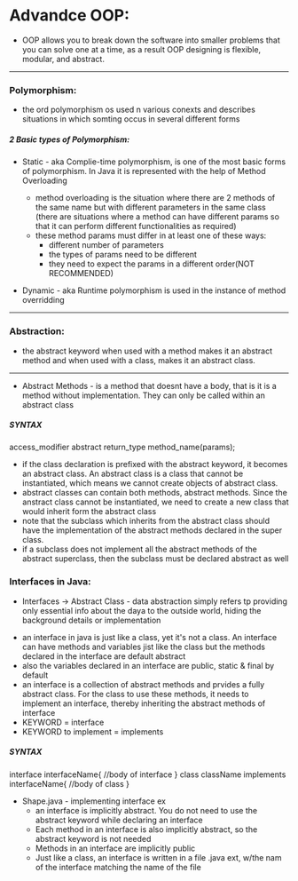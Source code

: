 # Advandce OOP: 
- OOP allows you to break down the software into smaller problems that you can solve one at a time, as a result OOP designing is flexible, modular, and abstract. 
***   
### Polymorphism:
- the ord polymorphism os used n various conexts and describes situations in which somting occus in several different forms
##### 2 Basic types of Polymorphism:
* Static - aka Complie-time polymorphism, is one of the most basic forms of
    polymorphism. In Java it is represented with the help of Method Overloading
    * method overloading is the situation where there are 2 methods of the same name but with different parameters in the same class (there are situations where a method can have different params so that it can perform different functionalities as required)
    * these method params must differ in at least one of these ways:
        * different number of parameters
        * the types of params need to be different
        * they need to expect the params in a different order(NOT RECOMMENDED)

* Dynamic - aka Runtime polymorphism is used in the instance of method overridding
***   
### Abstraction: 
- the abstract keyword when used with a method makes it an abstract method and when used with a class, makes it an abstract class. 
***   
* Abstract Methods - is a method that doesnt have a body, that is it is a method without implementation. They can only be called within an abstract class 
##### SYNTAX #####
access_modifier abstract return_type
method_name(params);

- if the class declaration is prefixed with the abstract keyword, it becomes an 
    abstract class. An abstract class is a class that cannot be instantiated, which means we cannot create objects of abstract class.
- abstract classes can contain both methods, abstract methods. Since the anstract 
    class cannot be instantiated, we need to create a new class that would inherit form the abstract class
- note that the subclass which inherits from the abstract class should have the 
    implementation of the abstract methods declared in the super class.
- if a subclass does not implement all the abstract methods of the abstract 
    superclass, then the subclass must be declared abstract as well

### Interfaces in Java:
- Interfaces -> Abstract Class - data abstraction simply refers tp providing only 
        essential info about the daya to the outside world, hiding the background details or implementation

* an interface in java is just like a class, yet it's not a class. An interface can 
    have methods and variables jist like the class but the methods declared in the interface are default abstract
* also the variables declared in an interface are public, static & final by default
* an interface is a collection of abstract methods and prvides a fully abstract class. 
    For the class to use these methods, it needs to implement an interface, thereby inheriting the abstract methods of interface 
* KEYWORD = interface
* KEYWORD to implement = implements
##### SYNTAX #####
interface interfaceName{
    //body of interface
} 
class className implements interfaceName{
    //body of class
}
* Shape.java - implementing interface ex 
    * an interface is implicitly abstract. You do not need to use the abstract keyword 
        while declaring an interface
    * Each method in an interface is also implicitly abstract, so the abstract keyword 
        is not needed
    * Methods in an interface are implicitly public 
    * Just like a class, an interface is written in a file .java ext, w/the nam of the 
        interface matching the name of the file